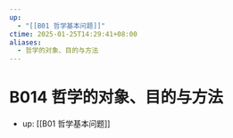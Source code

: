 ```yaml
---
up:
  - "[[B01 哲学基本问题]]"
ctime: 2025-01-25T14:29:41+08:00
aliases:
  - 哲学的对象、目的与方法
---
```


# B014 哲学的对象、目的与方法

- up: [[B01 哲学基本问题]]
